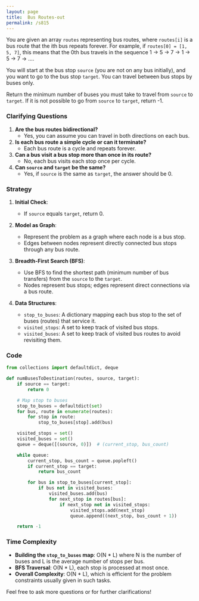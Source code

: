 ```yaml
---
layout: page
title:  Bus Routes-out
permalink: /s815
---
```


You are given an array `routes` representing bus routes, where `routes[i]` is a bus route that the ith bus repeats forever. For example, if `routes[0] = [1, 5, 7]`, this means that the 0th bus travels in the sequence 1 -> 5 -> 7 -> 1 -> 5 -> 7 -> ....

You will start at the bus stop `source` (you are not on any bus initially), and you want to go to the bus stop `target`. You can travel between bus stops by buses only.

Return the minimum number of buses you must take to travel from `source` to `target`. If it is not possible to go from `source` to `target`, return -1.

### Clarifying Questions
1. **Are the bus routes bidirectional?** 
   - Yes, you can assume you can travel in both directions on each bus.
2. **Is each bus route a simple cycle or can it terminate?**
   - Each bus route is a cycle and repeats forever.
3. **Can a bus visit a bus stop more than once in its route?**
   - No, each bus visits each stop once per cycle.
4. **Can `source` and `target` be the same?**
   - Yes, if `source` is the same as `target`, the answer should be 0.

### Strategy
1. **Initial Check**:
    - If `source` equals `target`, return 0.

2. **Model as Graph**:
    - Represent the problem as a graph where each node is a bus stop.
    - Edges between nodes represent directly connected bus stops through any bus route.

3. **Breadth-First Search (BFS)**:
    - Use BFS to find the shortest path (minimum number of bus transfers) from the `source` to the `target`.
    - Nodes represent bus stops; edges represent direct connections via a bus route.

4. **Data Structures**:
    - `stop_to_buses`: A dictionary mapping each bus stop to the set of buses (routes) that service it.
    - `visited_stops`: A set to keep track of visited bus stops.
    - `visited_buses`: A set to keep track of visited bus routes to avoid revisiting them.

### Code
```python
from collections import defaultdict, deque

def numBusesToDestination(routes, source, target):
    if source == target:
        return 0

    # Map stop to buses
    stop_to_buses = defaultdict(set)
    for bus, route in enumerate(routes):
        for stop in route:
            stop_to_buses[stop].add(bus)

    visited_stops = set()
    visited_buses = set()
    queue = deque([(source, 0)])  # (current_stop, bus_count)

    while queue:
        current_stop, bus_count = queue.popleft()
        if current_stop == target:
            return bus_count

        for bus in stop_to_buses[current_stop]:
            if bus not in visited_buses:
                visited_buses.add(bus)
                for next_stop in routes[bus]:
                    if next_stop not in visited_stops:
                        visited_stops.add(next_stop)
                        queue.append((next_stop, bus_count + 1))

    return -1
```

### Time Complexity
- **Building the `stop_to_buses` map**: O(N * L) where N is the number of buses and L is the average number of stops per bus.
- **BFS Traversal**: O(N * L), each stop is processed at most once.
- **Overall Complexity**: O(N * L), which is efficient for the problem constraints usually given in such tasks.

Feel free to ask more questions or for further clarifications!